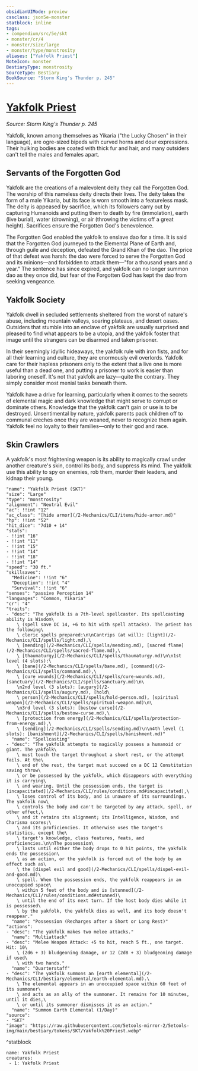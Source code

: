 ```yaml
---
obsidianUIMode: preview
cssclass: json5e-monster
statblock: inline
tags:
- compendium/src/5e/skt
- monster/cr/4
- monster/size/large
- monster/type/monstrosity
aliases: ["Yakfolk Priest"]
NoteIcon: monster
BestiaryType: monstrosity
SourceType: Bestiary
BookSource: "Storm King's Thunder p. 245"
---
```

# [Yakfolk Priest](2-Mechanics/CLI/bestiary/monstrosity/yakfolk-priest-skt.md)
*Source: Storm King's Thunder p. 245*  

Yakfolk, known among themselves as Yikaria ("the Lucky Chosen" in their language), are ogre-sized bipeds with curved horns and dour expressions. Their hulking bodies are coated with thick fur and hair, and many outsiders can't tell the males and females apart.

## Servants of the Forgotten God

Yakfolk are the creations of a malevolent deity they call the Forgotten God. The worship of this nameless deity directs their lives. The deity takes the form of a male Yikaria, but its face is worn smooth into a featureless mask. The deity is appeased by sacrifice, which its followers carry out by capturing Humanoids and putting them to death by fire (immolation), earth (live burial), water (drowning), or air (throwing the victims off a great height). Sacrifices ensure the Forgotten God's benevolence.

The Forgotten God enabled the yakfolk to enslave dao for a time. It is said that the Forgotten God journeyed to the Elemental Plane of Earth and, through guile and deception, defeated the Grand Khan of the dao. The price of that defeat was harsh: the dao were forced to serve the Forgotten God and its minions—and forbidden to attack them—"for a thousand years and a year." The sentence has since expired, and yakfolk can no longer summon dao as they once did, but fear of the Forgotten God has kept the dao from seeking vengeance.

## Yakfolk Society

Yakfolk dwell in secluded settlements sheltered from the worst of nature's abuse, including mountain valleys, soaring plateaus, and desert oases. Outsiders that stumble into an enclave of yakfolk are usually surprised and pleased to find what appears to be a utopia, and the yakfolk foster that image until the strangers can be disarmed and taken prisoner.

In their seemingly idyllic hideaways, the yakfolk rule with iron fists, and for all their learning and culture, they are enormously evil overlords. Yakfolk care for their hapless prisoners only to the extent that a live one is more useful than a dead one, and putting a prisoner to work is easier than laboring oneself. It's not that yakfolk are lazy—quite the contrary. They simply consider most menial tasks beneath them.

Yakfolk have a drive for learning, particularly when it comes to the secrets of elemental magic and dark knowledge that might serve to corrupt or dominate others. Knowledge that the yakfolk can't gain or use is to be destroyed. Unsentimental by nature, yakfolk parents pack children off to communal creches once they are weaned, never to recognize them again. Yakfolk feel no loyalty to their families—only to their god and race.

## Skin Crawlers

A yakfolk's most frightening weapon is its ability to magically crawl under another creature's skin, control its body, and suppress its mind. The yakfolk use this ability to spy on enemies, rob them, murder their leaders, and kidnap their young.

```statblock
"name": "Yakfolk Priest (SKT)"
"size": "Large"
"type": "monstrosity"
"alignment": "Neutral Evil"
"ac": !!int "12"
"ac_class": "[hide armor](/2-Mechanics/CLI/items/hide-armor.md)"
"hp": !!int "52"
"hit_dice": "7d10 + 14"
"stats":
- !!int "16"
- !!int "11"
- !!int "15"
- !!int "14"
- !!int "18"
- !!int "14"
"speed": "30 ft."
"skillsaves":
  "Medicine": !!int "6"
  "Deception": !!int "4"
  "Survival": !!int "6"
"senses": "passive Perception 14"
"languages": "Common, Yikaria"
"cr": "4"
"traits":
- "desc": "The yakfolk is a 7th-level spellcaster. Its spellcasting ability is Wisdom\
    \ (spell save DC 14, +6 to hit with spell attacks). The priest has the following\
    \ cleric spells prepared:\n\nCantrips (at will): [light](/2-Mechanics/CLI/spells/light.md),\
    \ [mending](/2-Mechanics/CLI/spells/mending.md), [sacred flame](/2-Mechanics/CLI/spells/sacred-flame.md),\
    \ [thaumaturgy](/2-Mechanics/CLI/spells/thaumaturgy.md)\n\n1st level (4 slots):\
    \ [bane](/2-Mechanics/CLI/spells/bane.md), [command](/2-Mechanics/CLI/spells/command.md),\
    \ [cure wounds](/2-Mechanics/CLI/spells/cure-wounds.md), [sanctuary](/2-Mechanics/CLI/spells/sanctuary.md)\n\
    \n2nd level (3 slots): [augury](/2-Mechanics/CLI/spells/augury.md), [hold\
    \ person](/2-Mechanics/CLI/spells/hold-person.md), [spiritual weapon](/2-Mechanics/CLI/spells/spiritual-weapon.md)\n\
    \n3rd level (3 slots): [bestow curse](/2-Mechanics/CLI/spells/bestow-curse.md),\
    \ [protection from energy](/2-Mechanics/CLI/spells/protection-from-energy.md),\
    \ [sending](/2-Mechanics/CLI/spells/sending.md)\n\n4th level (1 slots): [banishment](/2-Mechanics/CLI/spells/banishment.md)"
  "name": "Spellcasting"
- "desc": "The yakfolk attempts to magically possess a humanoid or giant. The yakfolk\
    \ must touch the target throughout a short rest, or the attempt fails. At the\
    \ end of the rest, the target must succeed on a DC 12 Constitution saving throw\
    \ or be possessed by the yakfolk, which disappears with everything it is carrying\
    \ and wearing. Until the possession ends, the target is [incapacitated](/2-Mechanics/CLI/rules/conditions.md#incapacitated),\
    \ loses control of its body, and is unaware of its surroundings. The yakfolk now\
    \ controls the body and can't be targeted by any attack, spell, or other effect,\
    \ and it retains its alignment; its Intelligence, Wisdom, and Charisma scores;\
    \ and its proficiencies. It otherwise uses the target's statistics, except the\
    \ target's knowledge, class features, feats, and proficiencies.\n\nThe possession\
    \ lasts until either the body drops to 0 hit points, the yakfolk ends the possession\
    \ as an action, or the yakfolk is forced out of the body by an effect such as\
    \ the [dispel evil and good](/2-Mechanics/CLI/spells/dispel-evil-and-good.md)\
    \ spell. When the possession ends, the yakfolk reappears in an unoccupied space\
    \ within 5 feet of the body and is [stunned](/2-Mechanics/CLI/rules/conditions.md#stunned)\
    \ until the end of its next turn. If the host body dies while it is possessed\
    \ by the yakfolk, the yakfolk dies as well, and its body doesn't reappear."
  "name": "Possession (Recharges after a Short or Long Rest)"
"actions":
- "desc": "The yakfolk makes two melee attacks."
  "name": "Multiattack"
- "desc": "Melee Weapon Attack: +5 to hit, reach 5 ft., one target. Hit: 10\
    \ (2d6 + 3) bludgeoning damage, or 12 (2d8 + 3) bludgeoning damage if used\
    \ with two hands."
  "name": "Quarterstaff"
- "desc": "The yakfolk summons an [earth elemental](/2-Mechanics/CLI/bestiary/elemental/earth-elemental.md).\
    \ The elemental appears in an unoccupied space within 60 feet of its summoner\
    \ and acts as an ally of the summoner. It remains for 10 minutes, until it dies,\
    \ or until its summoner dismisses it as an action."
  "name": "Summon Earth Elemental (1/Day)"
"source":
- "SKT"
"image": "https://raw.githubusercontent.com/5etools-mirror-2/5etools-img/main/bestiary/tokens/SKT/Yakfolk%20Priest.webp"
```
^statblock

```encounter-table
name: Yakfolk Priest
creatures:
 - 1: Yakfolk Priest
```